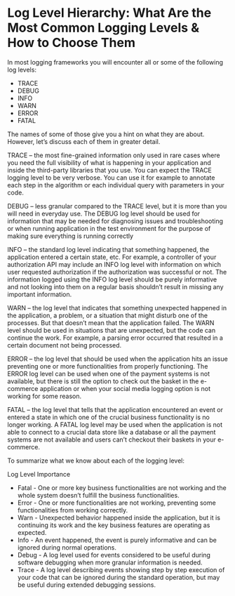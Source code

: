 # Log Level Hierarchy: What Are the Most Common Logging Levels & How to Choose Them

In most logging frameworks you will encounter all or some of the following log levels:

- TRACE
- DEBUG
- INFO
- WARN
- ERROR
- FATAL

The names of some of those give you a hint on what they are about. However, let’s discuss each of them in greater detail.

TRACE – the most fine-grained information only used in rare cases where you need the full visibility of what is happening in your application and inside the third-party libraries that you use. You can expect the TRACE logging level to be very verbose. You can use it for example to annotate each step in the algorithm or each individual query with parameters in your code.

DEBUG – less granular compared to the TRACE level, but it is more than you will need in everyday use. The DEBUG log level should be used for information that may be needed for diagnosing issues and troubleshooting or when running application in the test environment for the purpose of making sure everything is running correctly

INFO – the standard log level indicating that something happened, the application entered a certain state, etc. For example, a controller of your authorization API may include an INFO log level with information on which user requested authorization if the authorization was successful or not. The information logged using the INFO log level should be purely informative and not looking into them on a regular basis shouldn’t result in missing any important information.

WARN – the log level that indicates that something unexpected happened in the application, a problem, or a situation that might disturb one of the processes. But that doesn’t mean that the application failed. The WARN level should be used in situations that are unexpected, but the code can continue the work. For example, a parsing error occurred that resulted in a certain document not being processed.

ERROR – the log level that should be used when the application hits an issue preventing one or more functionalities from properly functioning. The ERROR log level can be used when one of the payment systems is not available, but there is still the option to check out the basket in the e-commerce application or when your social media logging option is not working for some reason.

FATAL – the log level that tells that the application encountered an event or entered a state in which one of the crucial business functionality is no longer working. A FATAL log level may be used when the application is not able to connect to a crucial data store like a database or all the payment systems are not available and users can’t checkout their baskets in your e-commerce.

To summarize what we know about each of the logging level:

Log Level	Importance
- Fatal -	One or more key business functionalities are not working and the whole system doesn’t fulfill the business functionalities.
- Error -	One or more functionalities are not working, preventing some functionalities from working correctly.
- Warn -	Unexpected behavior happened inside the application, but it is continuing its work and the key business features are operating as expected.
- Info -	An event happened, the event is purely informative and can be ignored during normal operations.
- Debug -	A log level used for events considered to be useful during software debugging when more granular information is needed.
- Trace -	A log level describing events showing step by step execution of your code that can be ignored during the standard operation, but may be useful during extended debugging sessions.
